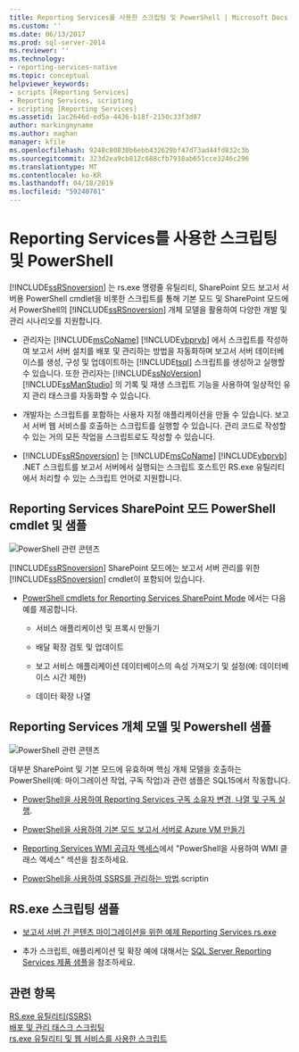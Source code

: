 ```yaml
---
title: Reporting Services를 사용한 스크립팅 및 PowerShell | Microsoft Docs
ms.custom: ''
ms.date: 06/13/2017
ms.prod: sql-server-2014
ms.reviewer: ''
ms.technology:
- reporting-services-native
ms.topic: conceptual
helpviewer_keywords:
- scripts [Reporting Services]
- Reporting Services, scripting
- scripting [Reporting Services]
ms.assetid: 1ac2646d-ed5a-4436-b18f-2150c33f3d87
author: markingmyname
ms.author: maghan
manager: kfile
ms.openlocfilehash: 9248c80830b6ebb432629bf47d73ad44fd832c3b
ms.sourcegitcommit: 323d2ea9cb812c688cfb7918ab651cce3246c296
ms.translationtype: MT
ms.contentlocale: ko-KR
ms.lasthandoff: 04/18/2019
ms.locfileid: "59240701"
---
```

# <a name="scripting-and-powershell-with-reporting-services"></a>Reporting Services를 사용한 스크립팅 및 PowerShell
  [!INCLUDE[ssRSnoversion](../../../includes/ssrsnoversion-md.md)] 는 rs.exe 명령줄 유틸리티, SharePoint 모드 보고서 서버용 PowerShell cmdlet을 비롯한 스크립트를 통해 기본 모드 및 SharePoint 모드에서 PowerShell의 [!INCLUDE[ssRSnoversion](../../../includes/ssrsnoversion-md.md)] 개체 모델을 활용하여 다양한 개발 및 관리 시나리오를 지원합니다.  
  
-   관리자는 [!INCLUDE[msCoName](../../../includes/msconame-md.md)] [!INCLUDE[vbprvb](../../../includes/vbprvb-md.md)] 에서 스크립트를 작성하여 보고서 서버 설치를 배포 및 관리하는 방법을 자동화하며 보고서 서버 데이터베이스를 생성, 구성 및 업데이트하는 [!INCLUDE[tsql](../../includes/tsql-md.md)] 스크립트를 생성하고 실행할 수 있습니다. 또한 관리자는 [!INCLUDE[ssNoVersion](../../includes/ssnoversion-md.md)] [!INCLUDE[ssManStudio](../../includes/ssmanstudio-md.md)] 의 기록 및 재생 스크립트 기능을 사용하여 일상적인 유지 관리 태스크를 자동화할 수 있습니다.  
  
-   개발자는 스크립트를 포함하는 사용자 지정 애플리케이션을 만들 수 있습니다. 보고서 서버 웹 서비스를 호출하는 스크립트를 실행할 수 있습니다. 관리 코드로 작성할 수 있는 거의 모든 작업을 스크립트로도 작성할 수 있습니다.  
  
-   [!INCLUDE[ssRSnoversion](../../../includes/ssrsnoversion-md.md)] 는 [!INCLUDE[msCoName](../../../includes/msconame-md.md)] [!INCLUDE[vbprvb](../../../includes/vbprvb-md.md)] .NET 스크립트를 보고서 서버에서 실행되는 스크립트 호스트인 RS.exe 유틸리티에서 처리할 수 있는 스크립트 언어로 지원합니다.  
  
## <a name="reporting-services-sharepoint-mode-powershell-cmdlets-and-samples"></a>Reporting Services SharePoint 모드 PowerShell cmdlet 및 샘플  
 ![PowerShell 관련 콘텐츠](../media/rs-powershellicon.jpg "PowerShell 관련 콘텐츠")  
  
 [!INCLUDE[ssRSnoversion](../../../includes/ssrsnoversion-md.md)] SharePoint 모드에는 보고서 서버 관리를 위한 [!INCLUDE[ssRSnoversion](../../../includes/ssrsnoversion-md.md)] cmdlet이 포함되어 있습니다.  
  
-   [PowerShell cmdlets for Reporting Services SharePoint Mode](../powershell-cmdlets-for-reporting-services-sharepoint-mode.md) 에서는 다음 예를 제공합니다.  
  
    -   서비스 애플리케이션 및 프록시 만들기  
  
    -   배달 확장 검토 및 업데이트  
  
    -   보고 서비스 애플리케이션 데이터베이스의 속성 가져오기 및 설정(예: 데이터베이스 시간 제한)  
  
    -   데이터 확장 나열  
  
## <a name="reporting-services-object-model-and-powershell-samples"></a>Reporting Services 개체 모델 및 Powershell 샘플  
 ![PowerShell 관련 콘텐츠](../media/rs-powershellicon.jpg "PowerShell 관련 콘텐츠")  
  
 대부분 SharePoint 및 기본 모드에 유효하며 핵심 개체 모델을 호출하는 PowerShell(예: 마이그레이션 작업, 구독 작업)과 관련 샘플은 SQL15에서 작동합니다.  
  
-   [PowerShell을 사용하여 Reporting Services 구독 소유자 변경, 나열 및 구독 실행](../subscriptions/manage-subscription-owners-and-run-subscription-powershell.md).  
  
-   [PowerShell을 사용하여 기본 모드 보고서 서버로 Azure VM 만들기](https://msdn.microsoft.com/library/azure/dn449661.aspx)  
  
-   [Reporting Services WMI 공급자 액세스](access-the-reporting-services-wmi-provider.md)에서 "PowerShell을 사용하여 WMI 클래스 액세스" 섹션을 참조하세요.  
  
-   [PowerShell을 사용하여 SSRS를 관리하는 방법](https://www.sqlshack.com/how-to-administer-sql-server-reporting-services-ssrs-subscriptions-using-powershell/).scriptin  
  
## <a name="rsexe-scripting-samples"></a>RS.exe 스크립팅 샘플  
  
-   [보고서 서버 간 콘텐츠 마이그레이션을 위한 예제 Reporting Services rs.exe](sample-reporting-services-rs-exe-script-to-copy-content-between-report-servers.md)  
  
-   추가 스크립트, 애플리케이션 및 확장 예에 대해서는 [SQL Server Reporting Services 제품 샘플](https://go.microsoft.com/fwlink/?LinkId=177889)을 참조하세요.  
  
## <a name="see-also"></a>관련 항목  
 [RS.exe 유틸리티&#40;SSRS&#41;](rs-exe-utility-ssrs.md)   
 [배포 및 관리 태스크 스크립팅](script-deployment-and-administrative-tasks.md)   
 [rs.exe 유틸리티 및 웹 서비스를 사용한 스크립트](script-with-the-rs-exe-utility-and-the-web-service.md)  
  
  
